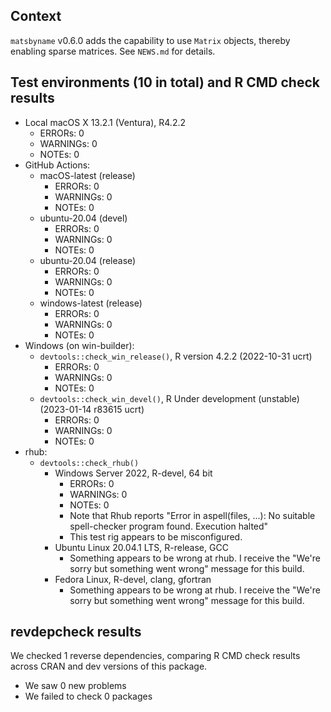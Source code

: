## Context

`matsbyname` v0.6.0
adds the capability to use `Matrix` objects,
thereby enabling sparse matrices.
See `NEWS.md` for details.


## Test environments (10 in total) and R CMD check results

* Local macOS X 13.2.1 (Ventura), R4.2.2
    * ERRORs: 0
    * WARNINGs: 0
    * NOTEs: 0
* GitHub Actions: 
    * macOS-latest (release)
        * ERRORs: 0
        * WARNINGs: 0
        * NOTEs: 0
    * ubuntu-20.04 (devel)
        * ERRORs: 0
        * WARNINGs: 0
        * NOTEs: 0
    * ubuntu-20.04 (release)
        * ERRORs: 0
        * WARNINGs: 0
        * NOTEs: 0
    * windows-latest (release)
        * ERRORs: 0
        * WARNINGs: 0
        * NOTEs: 0
* Windows (on win-builder):
    * `devtools::check_win_release()`, R version 4.2.2 (2022-10-31 ucrt)
        * ERRORs: 0
        * WARNINGs: 0
        * NOTEs: 0
    * `devtools::check_win_devel()`, R Under development (unstable) (2023-01-14 r83615 ucrt)
        * ERRORs: 0
        * WARNINGs: 0
        * NOTEs: 0
* rhub:
    * `devtools::check_rhub()`
        * Windows Server 2022, R-devel, 64 bit
            * ERRORs: 0
            * WARNINGs: 0
            * NOTEs: 0
            * Note that Rhub reports "Error in aspell(files, ...): No suitable spell-checker program found. Execution halted"
            * This test rig appears to be misconfigured.
        * Ubuntu Linux 20.04.1 LTS, R-release, GCC
            * Something appears to be wrong at rhub. I receive the "We're sorry but something went wrong" message for this build.
        * Fedora Linux, R-devel, clang, gfortran
            * Something appears to be wrong at rhub. I receive the "We're sorry but something went wrong" message for this build.
            

## revdepcheck results

We checked 1 reverse dependencies, comparing R CMD check results across CRAN and dev versions of this package.

 * We saw 0 new problems
 * We failed to check 0 packages

 
